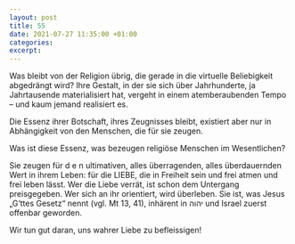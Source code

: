 ```yaml
---
layout: post
title: 55
date: 2021-07-27 11:35:00 +01:00
categories: 
excerpt: 
---
```


Was bleibt von der Religion übrig, die gerade in die virtuelle Beliebigkeit abgedrängt wird? Ihre Gestalt, in der sie sich über Jahrhunderte, ja Jahrtausende materialisiert hat, vergeht in einem atemberaubenden Tempo – und kaum jemand realisiert es.

Die Essenz ihrer Botschaft, ihres Zeugnisses bleibt, existiert aber nur in Abhängigkeit von den Menschen, die für sie zeugen.

Was ist diese Essenz, was bezeugen religiöse Menschen im Wesentlichen?

Sie zeugen für d e n ultimativen, alles überragenden, alles überdauernden Wert in ihrem Leben: für die LIEBE, die in Freiheit sein und frei atmen und frei leben lässt. Wer die Liebe verrät, ist schon dem Untergang preisgegeben. Wer sich an ihr orientiert, wird überleben. Sie ist, was Jesus „G‘ttes Gesetz“ nennt (vgl. Mt 13, 41), inhärent in יהוה und Israel zuerst offenbar geworden.

Wir tun gut daran, uns wahrer Liebe zu befleissigen!
